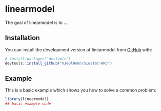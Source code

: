 
# linearmodel

<!-- badges: start -->
<!-- badges: end -->

The goal of linearmodel is to ...

## Installation

You can install the development version of linearmodel from [GitHub](https://github.com/) with:

``` r
# install.packages("devtools")
devtools::install_github("hJeOlHeNn/biostat-HW3")
```

## Example

This is a basic example which shows you how to solve a common problem:

``` r
library(linearmodel)
## basic example code
```

